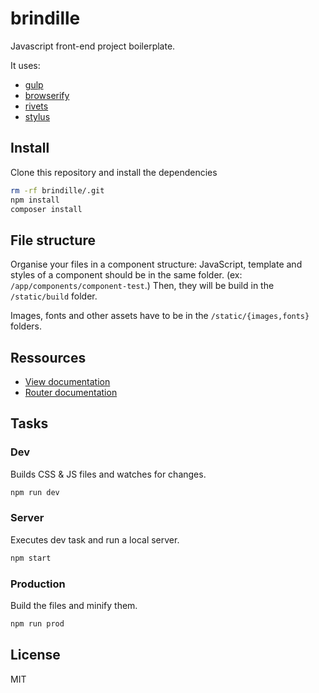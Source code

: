 # brindille

Javascript front-end project boilerplate.

It uses:
- [gulp](http://gulpjs.com/)
- [browserify](http://browserify.org/)
- [rivets](http://rivetsjs.com/)
- [stylus](http://learnboost.github.io/stylus/)

## Install

Clone this repository and install the dependencies

```bash
rm -rf brindille/.git
npm install
composer install
```

## File structure

Organise your files in a component structure: JavaScript, template and styles of a component should be in the same folder. (ex: `/app/components/component-test`.)
Then, they will be build in the `/static/build` folder.

Images, fonts and other assets have to be in the `/static/{images,fonts}` folders.

## Ressources

- [View documentation](https://github.com/brindille/brindille-view/blob/master/README.md)
- [Router documentation](https://github.com/brindille/brindille-router/blob/master/README.md)

## Tasks

### Dev

Builds CSS & JS files and watches for changes.

```bash
npm run dev
```

### Server

Executes dev task and run a local server.

```bash
npm start
```

### Production

Build the files and minify them.

```bash
npm run prod
```

## License

MIT
